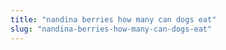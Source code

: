 ```yaml
---
title: "nandina berries how many can dogs eat"
slug: "nandina-berries-how-many-can-dogs-eat"
---
```


